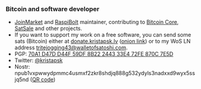 ### Bitcoin and software developer

* [JoinMarket](https://github.com/JoinMarket-Org/JoinMarket-clientserver) and [RaspiBolt](https://github.com/raspibolt/raspibolt) maintainer, contributing to [Bitcoin Core](https://github.com/bitcoin/bitcoin), [SatSale](https://github.com/nickfarrow/SatSale) and other projects.
* If you want to support my work on a free software, you can send some sats (Bitcoin) either at [donate.kristapsk.lv](https://donate.kristapsk.lv/) ([onion link](http://5w4jpjcjkwrywnlqppxei3nspusmvwtmgicgk6ffnjbtupjwu6xud6ad.onion/)) or to my WoS LN address [tritejogging43@walletofsatoshi.com](lightning:tritejogging43@walletofsatoshi.com).
* PGP: [70A1 D47D D44F 59DF 8B22 2443 33E4 72FE 870C 7E5D](https://raw.githubusercontent.com/JoinMarket-Org/joinmarket-clientserver/master/pubkeys/KristapsKaupe.asc)
* Twitter: [@kristapsk](https://twitter.com/kristapsk)
* Nostr: npub1vxpwwydpmmc4usmxf2zkr8shdjq888g532ydyls3nadxxd9wyx5ssjq5nd ([QR code](https://chart.googleapis.com/chart?chs=300x300&cht=qr&chl=nostr:npub1vxpwwydpmmc4usmxf2zkr8shdjq888g532ydyls3nadxxd9wyx5ssjq5nd))
